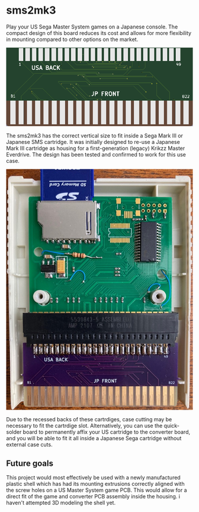 # sms2mk3

Play your US Sega Master System games on a Japanese console. 
The compact design of this board reduces its cost and allows for more flexibility in mounting compared to other options on the market.

![front](pcbfront.png)


The sms2mk3 has the correct vertical size to fit inside a Sega Mark III or Japanese SMS cartridge. It was initially designed to re-use a Japanese Mark III cartridge as housing for a first-generation (legacy) Krikzz Master Everdrive. The design has been tested and confirmed to work for this use case.


![mounted in housing](everdrive.jpg)


Due to the recessed backs of these cartrdiges, case cutting may be necessary to fit the cartrdige slot. Alternatively, you can use the quick-solder board to permanently affix your US cartridge to the converter board, and you will be able to fit it all inside a Japanese Sega cartridge without external case cuts.

## Future goals

This project would most effectively be used with a newly manufactured plastic shell which has had its mounting extrusions correctly aligned with the screw holes on a US Master System game PCB. This would allow for a direct fit of the game and converter PCB assembly inside the housing. i haven't attempted 3D modeling the shell yet.
